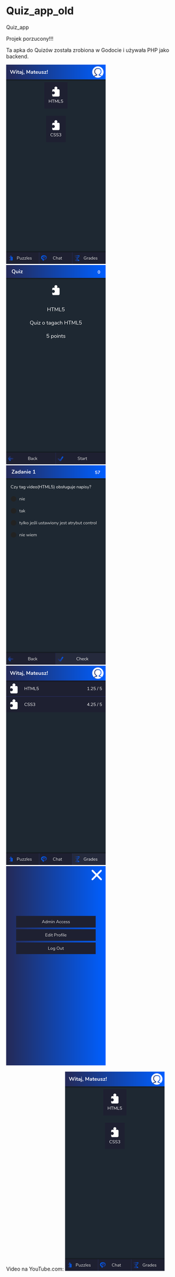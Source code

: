 # Quiz_app_old
Quiz_app

Projek porzucony!!!

Ta apka do Quizów została zrobiona w Godocie i używała PHP jako backend.

[![sample screenshot](README_assets/screenshot-s01.png)](README_assets/screenshot01.png)
[![sample screenshot](README_assets/screenshot-s02.png)](README_assets/screenshot02.png)
[![sample screenshot](README_assets/screenshot-s03.png)](README_assets/screenshot03.png)
[![sample screenshot](README_assets/screenshot-s04.png)](README_assets/screenshot04.png)
[![sample screenshot](README_assets/screenshot-s05.png)](README_assets/screenshot05.png)

Video na YouTube.com:
[![sample screenshot](README_assets/screenshot-s01.png)](https://youtu.be/sHNLZ00eUiY)

